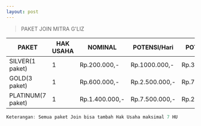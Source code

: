 ```yaml
---
layout: post
---
```


>PAKET JOIN MITRA G'LIZ

PAKET | HAK USAHA | NOMINAL | POTENSI/Hari | POTENSI/Bulan
------ | ------ | ------ | ------ | ------
SILVER(1 paket) | 1 | Rp.200.000,- | Rp.1000.000,- | Rp.30.000.000,-
GOLD(3 paket) | 1 | Rp.600.000,- | Rp.2.500.000,- | Rp.75.000.000,-
PLATINUM(7 paket) | 1 | Rp.1.400.000,- | Rp.7.500.000,- | Rp.225.000.000,-

```javascript
Keterangan: Semua paket Join bisa tambah Hak Usaha maksimal 7 HU
```
